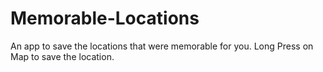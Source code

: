 # Memorable-Locations
An app to save the locations that were memorable for you. Long Press on Map to save the location.
